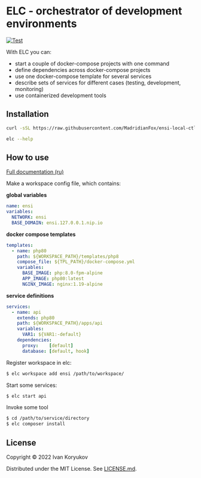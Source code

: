 #  ELC - orchestrator of development environments

[![Test](https://github.com/MadridianFox/ensi-local-ctl/actions/workflows/test.yml/badge.svg)](https://github.com/MadridianFox/ensi-local-ctl/actions/workflows/test.yml)

With ELC you can:
* start a couple of docker-compose projects with one command
* define dependencies across docker-compose projects
* use one docker-compose template for several services
* describe sets of services for different cases (testing, development, monitoring)
* use containerized development tools

## Installation

```bash
curl -sSL https://raw.githubusercontent.com/MadridianFox/ensi-local-ctl/master/get.sh | sudo bash

elc --help
```

## How to use

[Full documentation (ru)](https://greensight.atlassian.net/wiki/spaces/ENSI/pages/540246017/ELC)

Make a workspace config file, which contains:

**global variables**
```yaml
name: ensi
variables:
  NETWORK: ensi
  BASE_DOMAIN: ensi.127.0.0.1.nip.io
```
**docker compose templates**
```yaml
templates:
  - name: php80
    path: ${WORKSPACE_PATH}/templates/php8
    compose_file: ${TPL_PATH}/docker-compose.yml
    variables:
      BASE_IMAGE: php:8.0-fpm-alpine
      APP_IMAGE: php80:latest
      NGINX_IMAGE: nginx:1.19-alpine
```

**service definitions**
```yaml
services:
  - name: api
    extends: php80
    path: ${WORKSPACE_PATH}/apps/api
    variables:
      VAR1: ${VAR1:-default}
    dependencies:
      proxy:    [default]
      database: [default, hook]
```

Register workspace in elc:
```bash
$ elc workspace add ensi /path/to/workspace/
```

Start some services:

```bash
$ elc start api
```

Invoke some tool

```bash
$ cd /path/to/service/directory
$ elc composer install
```

## License

Copyright © 2022 Ivan Koryukov

Distributed under the MIT License. See [LICENSE.md](LICENSE.md).
